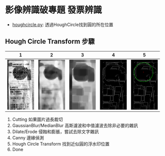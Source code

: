 # 影像辨識破專題 發票辨識

* [houghcircle.py](./houghcircle.py): 透過HoughCircle找到圓的所在位置

## Hough Circle Transform 步驟

| 1 | 2 | 3 | 4 | 5 |
|---|---|---|---|---|
|<img src="./misc/init.png" width="200px">|<img src="./misc/medianblur.png" width="200px">|<img src="./misc/erode.png" width="200px">|<img src="./misc/canny.png" width="200px">|<img src="./misc/canny_result.png" width="200px">|<img src="./misc/result.png" width="200px">|

1. Cutting 如果圖片過長裁切
2. GaussianBlur/MedianBlur 高斯濾波和中值濾波去除非必要的雜訊
3. Dilate/Erode 侵蝕和膨脹，嘗試去除文字雜訊
4. Canny 邊緣偵測
5. Hough Circle Transform 找到近似圓的浮水印位置
6. Done

